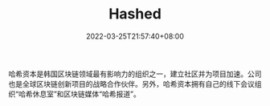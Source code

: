 ﻿---
weight: 
title: "Hashed"
description: "哈希资本是韩国区块链领域最有影响力的组织之一，建立社区并为项目加速"
date: 2022-03-25T21:57:40+08:00
lastmod: 2022-03-25T16:45:40+08:00
draft: false
authors: ["Metabd"]
featuredImage: "hashed.jpg"
link: ""
tags: ["投资机构","Hashed"]
categories: ["navigation"]
navigation: ["投资机构"]
lightgallery: true
toc: true
pinned: false
recommend: false
recommend1: false
---
哈希资本是韩国区块链领域最有影响力的组织之一，建立社区并为项目加速。公司也是全球区块链创新项目的战略合作伙伴。另外，哈希资本拥有自己的线下会议组织“哈希休息室”和区块链媒体“哈希报道”。

